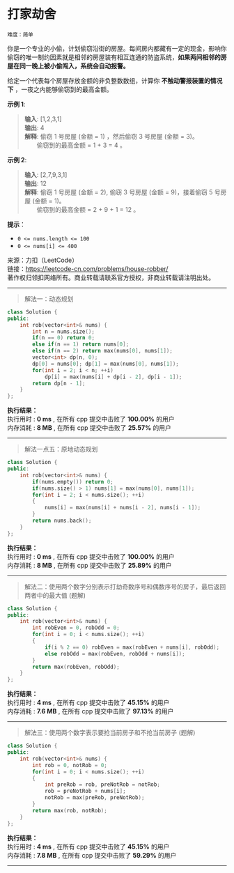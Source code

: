 # 打家劫舍 #  
`难度：简单` 

你是一个专业的小偷，计划偷窃沿街的房屋。每间房内都藏有一定的现金，影响你偷窃的唯一制约因素就是相邻的房屋装有相互连通的防盗系统，**如果两间相邻的房屋在同一晚上被小偷闯入，系统会自动报警。**  

给定一个代表每个房屋存放金额的非负整数数组，计算你 **不触动警报装置的情况下** ，一夜之内能够偷窃到的最高金额。  

**示例 1**:  
>**输入**: [1,2,3,1]  
>**输出**: 4  
>**解释**: 偷窃 1 号房屋 (金额 = 1) ，然后偷窃 3 号房屋 (金额 = 3)。  
>&emsp;&emsp;偷窃到的最高金额 = 1 + 3 = 4 。

**示例 2**:  
>**输入**: [2,7,9,3,1]  
>**输出**: 12  
>**解释**: 偷窃 1 号房屋 (金额 = 2), 偷窃 3 号房屋 (金额 = 9)，接着偷窃 5 号房屋 (金额 = 1)。  
>&emsp;&emsp;偷窃到的最高金额 = 2 + 9 + 1 = 12 。  

**提示**：  
- `0 <= nums.length <= 100`  
- `0 <= nums[i] <= 400`  

来源：力扣（LeetCode）  
链接：https://leetcode-cn.com/problems/house-robber/  
著作权归领扣网络所有。商业转载请联系官方授权，非商业转载请注明出处。  

---  
>解法一：动态规划  

```C++  
class Solution {
public:
    int rob(vector<int>& nums) {
        int n = nums.size();
        if(n == 0) return 0;
        else if(n == 1) return nums[0];
        else if(n == 2) return max(nums[0], nums[1]);
        vector<int> dp(n, 0);
        dp[0] = nums[0]; dp[1] = max(nums[0], nums[1]);
        for(int i = 2; i < n; ++i)
            dp[i] = max(nums[i] + dp[i - 2], dp[i - 1]);
        return dp[n - 1];
    }
};
```  

**执行结果：**  
执行用时 : **0 ms** , 在所有 cpp 提交中击败了 **100.00%** 的用户  
内存消耗 : **8 MB** , 在所有 cpp 提交中击败了 **25.57%** 的用户  

---  
>解法一点五：原地动态规划  

```C++  
class Solution {
public:
    int rob(vector<int>& nums) {
        if(nums.empty()) return 0;
        if(nums.size() > 1) nums[1] = max(nums[0], nums[1]);
        for(int i = 2; i < nums.size(); ++i)
        {
            nums[i] = max(nums[i] + nums[i - 2], nums[i - 1]);
        }
        return nums.back();
    }
};
```  

**执行结果：**  
执行用时 : **0 ms** , 在所有 cpp 提交中击败了 **100.00%** 的用户  
内存消耗 : **8 MB** , 在所有 cpp 提交中击败了 **25.89%** 的用户  

---  
>解法二：使用两个数字分别表示打劫奇数序号和偶数序号的房子，最后返回两者中的最大值 (题解)  

```C++  
class Solution {
public:
    int rob(vector<int>& nums) {
        int robEven = 0, robOdd = 0;
        for(int i = 0; i < nums.size(); ++i)
        {
            if(i % 2 == 0) robEven = max(robEven + nums[i], robOdd);
            else robOdd = max(robEven, robOdd + nums[i]);
        }
        return max(robEven, robOdd);
    }
};
```  

**执行结果：**  
执行用时 : **4 ms** , 在所有 cpp 提交中击败了 **45.15%** 的用户  
内存消耗 : **7.6 MB** , 在所有 cpp 提交中击败了 **97.13%** 的用户  

---  
>解法三：使用两个数字表示要抢当前房子和不抢当前房子 (题解)  

```C++  
class Solution {
public:
    int rob(vector<int>& nums) {
        int rob = 0, notRob = 0;
        for(int i = 0; i < nums.size(); ++i)
        {
            int preRob = rob, preNotRob = notRob;
            rob = preNotRob + nums[i];
            notRob = max(preRob, preNotRob);
        }
        return max(rob, notRob);
    }
};
```  

**执行结果：**  
执行用时 : **4 ms** , 在所有 cpp 提交中击败了 **45.15%** 的用户  
内存消耗 : **7.8 MB** , 在所有 cpp 提交中击败了 **59.29%** 的用户  

---  